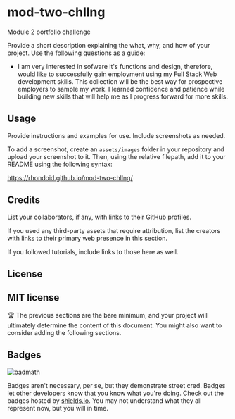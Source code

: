 # mod-two-chllng
Module 2 portfolio challenge


Provide a short description explaining the what, why, and how of your project. Use the following questions as a guide:

- I am very interested in sofware it's functions and design, therefore, would like to successfully gain employment using my Full Stack Web development skills. This collection will be the best way for prospective employers to sample my work. I learned confidence and patience while building new skills that will help me as I progress forward for more skills.



## Usage

Provide instructions and examples for use. Include screenshots as needed.

To add a screenshot, create an `assets/images` folder in your repository and upload your screenshot to it. Then, using the relative filepath, add it to your README using the following syntax:

https://rhondoid.github.io/mod-two-chllng/

## Credits

List your collaborators, if any, with links to their GitHub profiles.

If you used any third-party assets that require attribution, list the creators with links to their primary web presence in this section.

If you followed tutorials, include links to those here as well.

## License

MIT license
---

🏆 The previous sections are the bare minimum, and your project will ultimately determine the content of this document. You might also want to consider adding the following sections.

## Badges

![badmath](https://img.shields.io/github/languages/top/lernantino/badmath)

Badges aren't necessary, per se, but they demonstrate street cred. Badges let other developers know that you know what you're doing. Check out the badges hosted by [shields.io](https://shields.io/). You may not understand what they all represent now, but you will in time.
